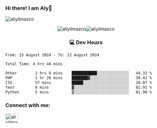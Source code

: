 ### Hi there! I am Aly👋

<p align="left"> <img src="https://komarev.com/ghpvc/?username=aliyilmazco&label=Profile%20views&color=0e75b6&style=flat" alt="aliyilmazco" /> </p>
<p align="center"><img align="center" src="https://github-readme-stats.vercel.app/api?username=aliyilmazco&show_icons=true&locale=en" alt="aliyilmazco" /><img align="center" src="https://github-readme-streak-stats.herokuapp.com/?user=aliyilmazco&" alt="aliyilmazco" /></p>

<h3 align="center">💻 Dev Hours</h3>

<!--START_SECTION:waka-->

```txt
From: 15 August 2024 - To: 22 August 2024

Total Time: 4 hrs 44 mins

Other        2 hrs 6 mins    ███████████░░░░░░░░░░░░░░   44.32 %
PHP          1 hr 26 mins    ███████▓░░░░░░░░░░░░░░░░░   30.41 %
CSS          57 mins         █████░░░░░░░░░░░░░░░░░░░░   20.07 %
Text         8 mins          ▓░░░░░░░░░░░░░░░░░░░░░░░░   02.91 %
Python       5 mins          ▒░░░░░░░░░░░░░░░░░░░░░░░░   01.90 %
```

<!--END_SECTION:waka-->

<h3 align="left">Connect with me:</h3>
<p align="left">
<a href="https://linkedin.com/in/aliyilmazco" target="blank"><img align="center" src="https://raw.githubusercontent.com/rahuldkjain/github-profile-readme-generator/master/src/images/icons/Social/linked-in-alt.svg" alt="aliyilmazco" height="30" width="40" /></a>
</p>
